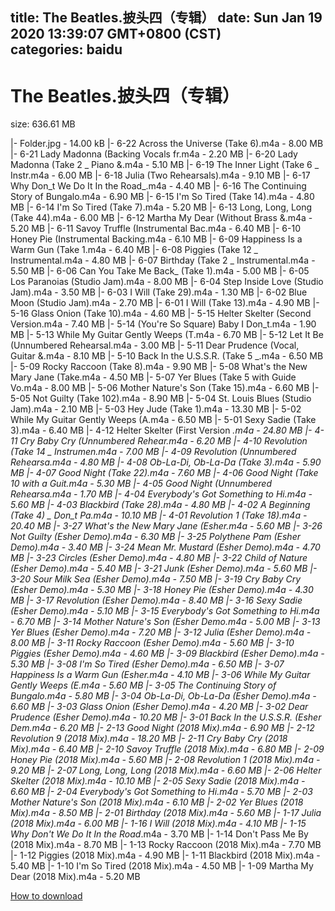 
title: The Beatles.披头四（专辑）
date: Sun Jan 19 2020 13:39:07 GMT+0800 (CST)    
categories: baidu
---

# The Beatles.披头四（专辑）
size: 636.61 MB
 
 
|- Folder.jpg - 14.00 kB
|- 6-22 Across the Universe (Take 6).m4a - 8.00 MB
|- 6-21 Lady Madonna (Backing Vocals fr.m4a - 2.20 MB
|- 6-20 Lady Madonna (Take 2 _ Piano &.m4a - 5.10 MB
|- 6-19 The Inner Light (Take 6 _ Instr.m4a - 6.00 MB
|- 6-18 Julia (Two Rehearsals).m4a - 9.10 MB
|- 6-17 Why Don_t We Do It In the Road_.m4a - 4.40 MB
|- 6-16 The Continuing Story of Bungalo.m4a - 6.90 MB
|- 6-15 I'm So Tired (Take 14).m4a - 4.80 MB
|- 6-14 I'm So Tired (Take 7).m4a - 5.20 MB
|- 6-13 Long, Long, Long (Take 44).m4a - 6.00 MB
|- 6-12 Martha My Dear (Without Brass &.m4a - 5.20 MB
|- 6-11 Savoy Truffle (Instrumental Bac.m4a - 6.40 MB
|- 6-10 Honey Pie (Instrumental Backing.m4a - 6.10 MB
|- 6-09 Happiness Is a Warm Gun (Take 1.m4a - 6.40 MB
|- 6-08 Piggies (Take 12 _ Instrumental.m4a - 4.80 MB
|- 6-07 Birthday (Take 2 _ Instrumental.m4a - 5.50 MB
|- 6-06 Can You Take Me Back_ (Take 1).m4a - 5.00 MB
|- 6-05 Los Paranoias (Studio Jam).m4a - 8.00 MB
|- 6-04 Step Inside Love (Studio Jam).m4a - 3.50 MB
|- 6-03 I Will (Take 29).m4a - 1.30 MB
|- 6-02 Blue Moon (Studio Jam).m4a - 2.70 MB
|- 6-01 I Will (Take 13).m4a - 4.90 MB
|- 5-16 Glass Onion (Take 10).m4a - 4.60 MB
|- 5-15 Helter Skelter (Second Version.m4a - 7.40 MB
|- 5-14 (You're So Square) Baby I Don_t.m4a - 1.90 MB
|- 5-13 While My Guitar Gently Weeps (T.m4a - 6.70 MB
|- 5-12 Let It Be (Unnumbered Rehearsal.m4a - 3.00 MB
|- 5-11 Dear Prudence (Vocal, Guitar &.m4a - 8.10 MB
|- 5-10 Back In the U.S.S.R. (Take 5 _.m4a - 6.50 MB
|- 5-09 Rocky Raccoon (Take 8).m4a - 9.90 MB
|- 5-08 What's the New Mary Jane (Take.m4a - 4.50 MB
|- 5-07 Yer Blues (Take 5 with Guide Vo.m4a - 8.00 MB
|- 5-06 Mother Nature's Son (Take 15).m4a - 6.60 MB
|- 5-05 Not Guilty (Take 102).m4a - 8.90 MB
|- 5-04 St. Louis Blues (Studio Jam).m4a - 2.10 MB
|- 5-03 Hey Jude (Take 1).m4a - 13.30 MB
|- 5-02 While My Guitar Gently Weeps (A.m4a - 6.50 MB
|- 5-01 Sexy Sadie (Take 3).m4a - 6.40 MB
|- 4-12 Helter Skelter (First Version _.m4a - 24.80 MB
|- 4-11 Cry Baby Cry (Unnumbered Rehear.m4a - 6.20 MB
|- 4-10 Revolution (Take 14 _ Instrumen.m4a - 7.00 MB
|- 4-09 Revolution (Unnumbered Rehearsa.m4a - 4.80 MB
|- 4-08 Ob-La-Di, Ob-La-Da (Take 3).m4a - 5.90 MB
|- 4-07 Good Night (Take 22).m4a - 7.60 MB
|- 4-06 Good Night (Take 10 with a Guit.m4a - 5.30 MB
|- 4-05 Good Night (Unnumbered Rehearsa.m4a - 1.70 MB
|- 4-04 Everybody's Got Something to Hi.m4a - 5.60 MB
|- 4-03 Blackbird (Take 28).m4a - 4.80 MB
|- 4-02 A Beginning (Take 4) _ Don_t Pa.m4a - 10.10 MB
|- 4-01 Revolution 1 (Take 18).m4a - 20.40 MB
|- 3-27 What's the New Mary Jane (Esher.m4a - 5.60 MB
|- 3-26 Not Guilty (Esher Demo).m4a - 6.30 MB
|- 3-25 Polythene Pam (Esher Demo).m4a - 3.40 MB
|- 3-24 Mean Mr. Mustard (Esher Demo).m4a - 4.70 MB
|- 3-23 Circles (Esher Demo).m4a - 4.80 MB
|- 3-22 Child of Nature (Esher Demo).m4a - 5.40 MB
|- 3-21 Junk (Esher Demo).m4a - 5.60 MB
|- 3-20 Sour Milk Sea (Esher Demo).m4a - 7.50 MB
|- 3-19 Cry Baby Cry (Esher Demo).m4a - 5.30 MB
|- 3-18 Honey Pie (Esher Demo).m4a - 4.30 MB
|- 3-17 Revolution (Esher Demo).m4a - 8.40 MB
|- 3-16 Sexy Sadie (Esher Demo).m4a - 5.10 MB
|- 3-15 Everybody's Got Something to Hi.m4a - 6.70 MB
|- 3-14 Mother Nature's Son (Esher Demo.m4a - 5.00 MB
|- 3-13 Yer Blues (Esher Demo).m4a - 7.20 MB
|- 3-12 Julia (Esher Demo).m4a - 8.00 MB
|- 3-11 Rocky Raccoon (Esher Demo).m4a - 5.60 MB
|- 3-10 Piggies (Esher Demo).m4a - 4.60 MB
|- 3-09 Blackbird (Esher Demo).m4a - 5.30 MB
|- 3-08 I'm So Tired (Esher Demo).m4a - 6.50 MB
|- 3-07 Happiness Is a Warm Gun (Esher.m4a - 4.10 MB
|- 3-06 While My Guitar Gently Weeps (E.m4a - 5.60 MB
|- 3-05 The Continuing Story of Bungalo.m4a - 5.80 MB
|- 3-04 Ob-La-Di, Ob-La-Da (Esher Demo).m4a - 6.60 MB
|- 3-03 Glass Onion (Esher Demo).m4a - 4.20 MB
|- 3-02 Dear Prudence (Esher Demo).m4a - 10.20 MB
|- 3-01 Back In the U.S.S.R. (Esher Dem.m4a - 6.20 MB
|- 2-13 Good Night (2018 Mix).m4a - 6.90 MB
|- 2-12 Revolution 9 (2018 Mix).m4a - 18.20 MB
|- 2-11 Cry Baby Cry (2018 Mix).m4a - 6.40 MB
|- 2-10 Savoy Truffle (2018 Mix).m4a - 6.80 MB
|- 2-09 Honey Pie (2018 Mix).m4a - 5.60 MB
|- 2-08 Revolution 1 (2018 Mix).m4a - 9.20 MB
|- 2-07 Long, Long, Long (2018 Mix).m4a - 6.60 MB
|- 2-06 Helter Skelter (2018 Mix).m4a - 10.10 MB
|- 2-05 Sexy Sadie (2018 Mix).m4a - 6.60 MB
|- 2-04 Everybody's Got Something to Hi.m4a - 5.70 MB
|- 2-03 Mother Nature's Son (2018 Mix).m4a - 6.10 MB
|- 2-02 Yer Blues (2018 Mix).m4a - 8.50 MB
|- 2-01 Birthday (2018 Mix).m4a - 5.60 MB
|- 1-17 Julia (2018 Mix).m4a - 6.00 MB
|- 1-16 I Will (2018 Mix).m4a - 4.10 MB
|- 1-15 Why Don't We Do It In the Road_.m4a - 3.70 MB
|- 1-14 Don't Pass Me By (2018 Mix).m4a - 8.70 MB
|- 1-13 Rocky Raccoon (2018 Mix).m4a - 7.70 MB
|- 1-12 Piggies (2018 Mix).m4a - 4.90 MB
|- 1-11 Blackbird (2018 Mix).m4a - 5.40 MB
|- 1-10 I'm So Tired (2018 Mix).m4a - 4.50 MB
|- 1-09 Martha My Dear (2018 Mix).m4a - 5.20 MB

[How to download](https://bpcam.bemobtrk.com/go/2ceec3aa-1ca2-46d6-b9ff-aaa5c184517c?jno=2561)